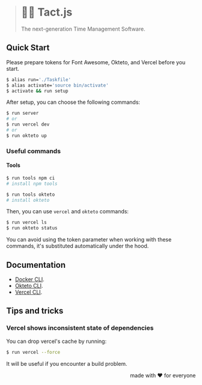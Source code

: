 > # 🏃‍♂️ Tact.js
>
> The next-generation Time Management Software.

## Quick Start

Please prepare tokens for Font Awesome, Okteto, and Vercel before you start.

```bash
$ alias run='./Taskfile'
$ alias activate='source bin/activate'
$ activate && run setup
```

After setup, you can choose the following commands:

```bash
$ run server
# or
$ run vercel dev
# or
$ run okteto up
```

### Useful commands

#### Tools

```bash
$ run tools npm ci
# install npm tools

$ run tools okteto
# install okteto
```

Then, you can use `vercel` and `okteto` commands:

```bash
$ run vercel ls
$ run okteto status
```

You can avoid using the token parameter when working with these commands,
it's substituted automatically under the hood.

## Documentation

- [Docker CLI](https://docs.docker.com/engine/reference/commandline/cli/).
- [Okteto CLI](https://www.okteto.com/docs/cloud/okteto-cli/).
- [Vercel CLI](https://vercel.com/docs/cli).

## Tips and tricks

### Vercel shows inconsistent state of dependencies

You can drop vercel's cache by running:

```bash
$ run vercel --force
```

It will be useful if you encounter a build problem.

<p align="right">made with ❤️ for everyone</p>
